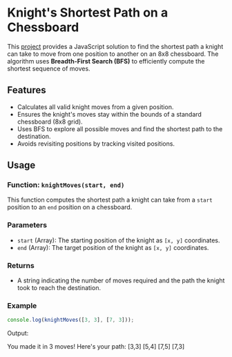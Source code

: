 # Knight's Shortest Path on a Chessboard

This [project](https://www.theodinproject.com/lessons/javascript-knights-travails) provides a JavaScript solution to find the shortest path a knight can take to move from one position to another on an 8x8 chessboard. The algorithm uses **Breadth-First Search (BFS)** to efficiently compute the shortest sequence of moves.

## Features

- Calculates all valid knight moves from a given position.
- Ensures the knight's moves stay within the bounds of a standard chessboard (8x8 grid).
- Uses BFS to explore all possible moves and find the shortest path to the destination.
- Avoids revisiting positions by tracking visited positions.

## Usage

### Function: `knightMoves(start, end)`

This function computes the shortest path a knight can take from a `start` position to an `end` position on a chessboard.

### Parameters

- `start` (Array): The starting position of the knight as `[x, y]` coordinates.
- `end` (Array): The target position of the knight as `[x, y]` coordinates.

### Returns

- A string indicating the number of moves required and the path the knight took to reach the destination.

### Example

```javascript
console.log(knightMoves([3, 3], [7, 3]));
```

Output:

You made it in 3 moves! Here's your path:
[3,3]
[5,4]
[7,5]
[7,3]

